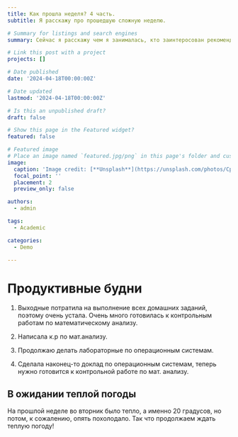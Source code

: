 ```yaml
---
title: Как прошла неделя? 4 часть.
subtitle: Я расскажу про прошедшую сложную неделю.

# Summary for listings and search engines
summary: Сейчас я расскажу чем я занималась, кто заинтеросован рекомендую к прочтению!

# Link this post with a project
projects: []

# Date published
date: '2024-04-18T00:00:00Z'

# Date updated
lastmod: '2024-04-18T00:00:00Z'

# Is this an unpublished draft?
draft: false

# Show this page in the Featured widget?
featured: false

# Featured image
# Place an image named `featured.jpg/png` in this page's folder and customize its options here.
image:
  caption: 'Image credit: [**Unsplash**](https://unsplash.com/photos/CpkOjOcXdUY)'
  focal_point: ''
  placement: 2
  preview_only: false

authors:
  - admin

tags:
  - Academic

categories:
  - Demo

---
```



# Продуктивные будни

1. Выходные потратила на выполнение всех домашних заданий, поэтому очень устала. Очень много готовилась к контрольным работам по математическому анализу.

2. Написала к.р по мат.анализу.

3. Продолжаю делать лабораторные по операционным системам.

5. Сделала наконец-то доклад по операционным системам, теперь нужно готовится к контрольной работе по мат. анализу.



## В ожидании теплой погоды

На прошлой неделе во вторник было тепло, а именно 20 градусов, но потом, к сожалению, опять похолодало. Так что продолжаем ждать теплую погоду!
